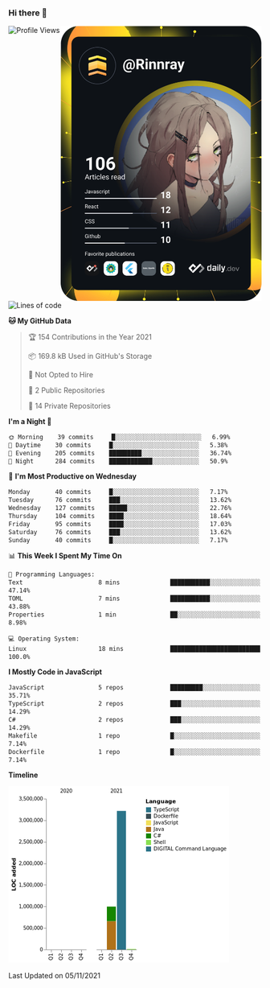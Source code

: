 ### Hi there 👋

<div align="left">
 <a href="https://app.daily.dev/Rinnray">
   <img 
        align="right"
        src="https://github.com/Rinnray/Rinnray/blob/main/devcard.svg" 
        width="400" 
        alt="Rinnray's Dev Card"/>
 </a>
</div>




<!--START_SECTION:waka-->
![Profile Views](http://img.shields.io/badge/Profile%20Views-0-blue)

![Lines of code](https://img.shields.io/badge/From%20Hello%20World%20I%27ve%20Written-4.2%20million%20lines%20of%20code-blue)

**🐱 My GitHub Data** 

> 🏆 154 Contributions in the Year 2021
 > 
> 📦 169.8 kB Used in GitHub's Storage 
 > 
> 🚫 Not Opted to Hire
 > 
> 📜 2 Public Repositories 
 > 
> 🔑 14 Private Repositories  
 > 
**I'm a Night 🦉** 

```text
🌞 Morning    39 commits     █░░░░░░░░░░░░░░░░░░░░░░░░   6.99% 
🌆 Daytime    30 commits     █░░░░░░░░░░░░░░░░░░░░░░░░   5.38% 
🌃 Evening    205 commits    █████████░░░░░░░░░░░░░░░░   36.74% 
🌙 Night      284 commits    ████████████░░░░░░░░░░░░░   50.9%

```
📅 **I'm Most Productive on Wednesday** 

```text
Monday       40 commits     █░░░░░░░░░░░░░░░░░░░░░░░░   7.17% 
Tuesday      76 commits     ███░░░░░░░░░░░░░░░░░░░░░░   13.62% 
Wednesday    127 commits    █████░░░░░░░░░░░░░░░░░░░░   22.76% 
Thursday     104 commits    ████░░░░░░░░░░░░░░░░░░░░░   18.64% 
Friday       95 commits     ████░░░░░░░░░░░░░░░░░░░░░   17.03% 
Saturday     76 commits     ███░░░░░░░░░░░░░░░░░░░░░░   13.62% 
Sunday       40 commits     █░░░░░░░░░░░░░░░░░░░░░░░░   7.17%

```


📊 **This Week I Spent My Time On** 

```text
💬 Programming Languages: 
Text                     8 mins              ███████████░░░░░░░░░░░░░░   47.14% 
TOML                     7 mins              ███████████░░░░░░░░░░░░░░   43.88% 
Properties               1 min               ██░░░░░░░░░░░░░░░░░░░░░░░   8.98%

💻 Operating System: 
Linux                    18 mins             █████████████████████████   100.0%

```

**I Mostly Code in JavaScript** 

```text
JavaScript               5 repos             █████████░░░░░░░░░░░░░░░░   35.71% 
TypeScript               2 repos             ███░░░░░░░░░░░░░░░░░░░░░░   14.29% 
C#                       2 repos             ███░░░░░░░░░░░░░░░░░░░░░░   14.29% 
Makefile                 1 repo              █░░░░░░░░░░░░░░░░░░░░░░░░   7.14% 
Dockerfile               1 repo              █░░░░░░░░░░░░░░░░░░░░░░░░   7.14%

```


**Timeline**

![Chart not found](https://raw.githubusercontent.com/Rinnray/Rinnray/main/charts/bar_graph.png) 


 Last Updated on 05/11/2021
<!--END_SECTION:waka-->


<!--
**Rinnray/Rinnray** is a ✨ _special_ ✨ repository because its `README.md` (this file) appears on your GitHub profile.

Here are some ideas to get you started:

- 🔭 I’m currently working on ...
- 🌱 I’m currently learning ...
- 👯 I’m looking to collaborate on ...
- 🤔 I’m looking for help with ...
- 💬 Ask me about ...
- 📫 How to reach me: ...
- 😄 Pronouns: ...
- ⚡ Fun fact: ...
-->
